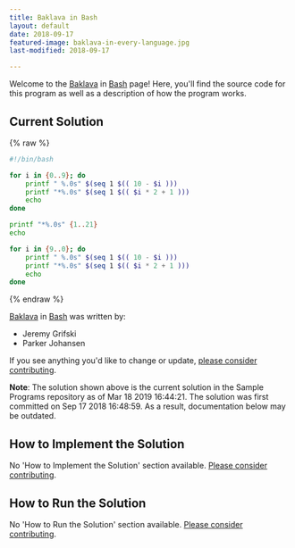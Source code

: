 ```yaml
---
title: Baklava in Bash
layout: default
date: 2018-09-17
featured-image: baklava-in-every-language.jpg
last-modified: 2018-09-17

---
```


Welcome to the [Baklava](https://rzuckerm.github.io/sample-programs-website-copy/projects/baklava) in [Bash](https://rzuckerm.github.io/sample-programs-website-copy/languages/bash) page! Here, you'll find the source code for this program as well as a description of how the program works.

## Current Solution

{% raw %}

```bash
#!/bin/bash

for i in {0..9}; do
    printf " %.0s" $(seq 1 $(( 10 - $i )))
    printf "*%.0s" $(seq 1 $(( $i * 2 + 1 )))
    echo
done

printf "*%.0s" {1..21}
echo

for i in {9..0}; do
    printf " %.0s" $(seq 1 $(( 10 - $i )))
    printf "*%.0s" $(seq 1 $(( $i * 2 + 1 )))
    echo
done
```

{% endraw %}

[Baklava](https://rzuckerm.github.io/sample-programs-website-copy/projects/baklava) in [Bash](https://rzuckerm.github.io/sample-programs-website-copy/languages/bash) was written by:

- Jeremy Grifski
- Parker Johansen

If you see anything you'd like to change or update, [please consider contributing](https://github.com/TheRenegadeCoder/sample-programs).

**Note**: The solution shown above is the current solution in the Sample Programs repository as of Mar 18 2019 16:44:21. The solution was first committed on Sep 17 2018 16:48:59. As a result, documentation below may be outdated.

## How to Implement the Solution

No 'How to Implement the Solution' section available. [Please consider contributing](https://github.com/TheRenegadeCoder/sample-programs-website).

## How to Run the Solution

No 'How to Run the Solution' section available. [Please consider contributing](https://github.com/TheRenegadeCoder/sample-programs-website).